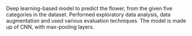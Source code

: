 Deep learning-based model to predict the flower, from the given five categories in the dataset. Performed exploratory data analysis, data augmentation and used various evaluation techniques. The model is made up of CNN, with max-pooling layers.
